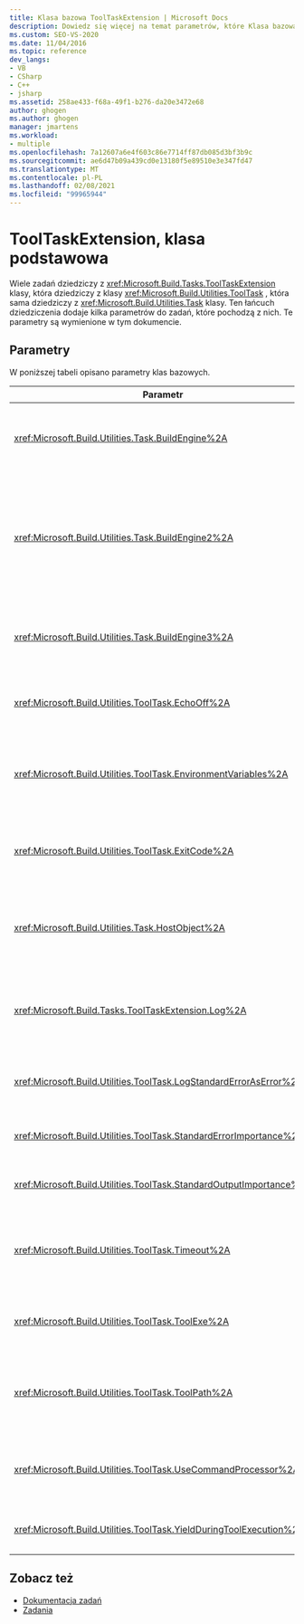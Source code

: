 ```yaml
---
title: Klasa bazowa ToolTaskExtension | Microsoft Docs
description: Dowiedz się więcej na temat parametrów, które Klasa bazowa Microsoft. Build. Tasks. ToolTaskExtension dodaje do zadań, które dziedziczą z tego elementu.
ms.custom: SEO-VS-2020
ms.date: 11/04/2016
ms.topic: reference
dev_langs:
- VB
- CSharp
- C++
- jsharp
ms.assetid: 258ae433-f68a-49f1-b276-da20e3472e68
author: ghogen
ms.author: ghogen
manager: jmartens
ms.workload:
- multiple
ms.openlocfilehash: 7a12607a6e4f603c86e7714ff87db085d3bf3b9c
ms.sourcegitcommit: ae6d47b09a439cd0e13180f5e89510e3e347fd47
ms.translationtype: MT
ms.contentlocale: pl-PL
ms.lasthandoff: 02/08/2021
ms.locfileid: "99965944"
---
```

# <a name="tooltaskextension-base-class"></a>ToolTaskExtension, klasa podstawowa

Wiele zadań dziedziczy z <xref:Microsoft.Build.Tasks.ToolTaskExtension> klasy, która dziedziczy z klasy <xref:Microsoft.Build.Utilities.ToolTask> , która sama dziedziczy z <xref:Microsoft.Build.Utilities.Task> klasy. Ten łańcuch dziedziczenia dodaje kilka parametrów do zadań, które pochodzą z nich. Te parametry są wymienione w tym dokumencie.

## <a name="parameters"></a>Parametry

 W poniższej tabeli opisano parametry klas bazowych.

| Parametr | Opis |
| - | - |
| <xref:Microsoft.Build.Utilities.Task.BuildEngine%2A> | Opcjonalny <xref:Microsoft.Build.Framework.IBuildEngine> parametr.<br /><br /> Określa interfejs aparatu kompilacji dostępny dla zadań. Aparat kompilacji automatycznie ustawia ten parametr, aby zezwolić na wywoływanie zadań z powrotem. |
| <xref:Microsoft.Build.Utilities.Task.BuildEngine2%2A> | Opcjonalny <xref:Microsoft.Build.Framework.IBuildEngine2> parametr.<br /><br /> Określa interfejs aparatu kompilacji dostępny dla zadań. Aparat kompilacji automatycznie ustawia ten parametr, aby zezwolić na wywoływanie zadań z powrotem.<br /><br /> Jest to wygodna właściwość, dzięki czemu autorzy zadań dziedziczą z tej klasy nie muszą rzutować wartości z `IBuildEngine` na `IBuildEngine2` . |
| <xref:Microsoft.Build.Utilities.Task.BuildEngine3%2A> | Opcjonalny <xref:Microsoft.Build.Framework.IBuildEngine3> parametr.<br /><br /> Określa interfejs aparatu kompilacji dostarczony przez hosta. |
| <xref:Microsoft.Build.Utilities.ToolTask.EchoOff%2A> | Opcjonalny `bool` parametr.<br /><br /> Po ustawieniu na wartość `true` to zadanie przekazuje wartość **/q** do *cmd.exe* wiersza polecenia, aby nie skopiować wiersza polecenia do strumienia stdout. |
| <xref:Microsoft.Build.Utilities.ToolTask.EnvironmentVariables%2A> | Opcjonalny `String` parametr tablicy.<br /><br /> Tablica par zmiennych środowiskowych, oddzielonych znakami równości. Te zmienne są przesyłane do zduplikowanego pliku wykonywalnego, a także do selektywnego przesłaniania, zwykłego bloku środowiska. |
| <xref:Microsoft.Build.Utilities.ToolTask.ExitCode%2A> | Opcjonalny `Int32` wyjściowy parametr tylko do odczytu.<br /><br /> Określa kod zakończenia, który jest dostarczany przez wykonane polecenie. Jeśli zadanie zarejestrował jakiekolwiek błędy, ale proces miał kod zakończenia 0 (sukces), jest to wartość-1. |
| <xref:Microsoft.Build.Utilities.Task.HostObject%2A> | Opcjonalny <xref:Microsoft.Build.Framework.ITaskHost> parametr.<br /><br /> Określa wystąpienie obiektu hosta (może mieć wartość null). Aparat kompilacji ustawia tę właściwość, jeśli IDE hosta skojarzył obiekt hosta z tym konkretnym zadaniem. |
| <xref:Microsoft.Build.Tasks.ToolTaskExtension.Log%2A> | Opcjonalny <xref:Microsoft.Build.Utilities.TaskLoggingHelper> parametr tylko do odczytu.<br /><br /> Pobiera wystąpienie klasy zawierającej <xref:Microsoft.Build.Tasks.TaskLoggingHelperExtension> metody rejestrowania zadań. |
| <xref:Microsoft.Build.Utilities.ToolTask.LogStandardErrorAsError%2A> | `bool`Parametr opcji.<br /><br /> Jeśli `true` wszystkie komunikaty odebrane w standardowym strumieniu błędów są rejestrowane jako błędy. |
| <xref:Microsoft.Build.Utilities.ToolTask.StandardErrorImportance%2A> | Opcjonalny `String` parametr.<br /><br /> Znaczenie, za pomocą którego można rejestrować tekst ze standardowego strumienia wyjściowego. |
| <xref:Microsoft.Build.Utilities.ToolTask.StandardOutputImportance%2A> | Opcjonalny `String` parametr.<br /><br /> Znaczenie, za pomocą którego można rejestrować tekst ze standardowego strumienia wyjściowego. |
| <xref:Microsoft.Build.Utilities.ToolTask.Timeout%2A> | Wirtualny `Int32` parametr opcjonalny.<br /><br /> Określa ilość czasu (w milisekundach), po upływie którego plik wykonywalny zadania zostanie zakończony. Wartość domyślna to `Int.MaxValue` , co oznacza, że nie ma limitu czasu. Limit czasu jest w milisekundach. |
| <xref:Microsoft.Build.Utilities.ToolTask.ToolExe%2A> | Wirtualny `string` parametr opcjonalny.<br /><br /> Projekty mogą zaimplementować ten element, aby zastąpić narzędzie. Zadania mogą zastąpić ten sposób, aby zachować wartość tego narzędzia. |
| <xref:Microsoft.Build.Utilities.ToolTask.ToolPath%2A> | Opcjonalny `string` parametr.<br /><br /> Określa lokalizację, z której zadanie ładuje źródłowy plik wykonywalny. Jeśli ten parametr nie jest określony, zadanie używa ścieżki instalacji zestawu SDK, która odnosi się do wersji platformy, w której działa program MSBuild. |
| <xref:Microsoft.Build.Utilities.ToolTask.UseCommandProcessor%2A> | Opcjonalny `bool` parametr.<br /><br /> Po ustawieniu na `true` , to zadanie tworzy plik wsadowy dla wiersza polecenia i wykonuje go przy użyciu procesora poleceń zamiast wykonywania polecenia bezpośrednio. |
| <xref:Microsoft.Build.Utilities.ToolTask.YieldDuringToolExecution%2A> | Opcjonalny `bool` parametr.<br /><br /> Gdy jest ustawiona na `true` , to zadanie daje węzeł, gdy jego zadanie jest wykonywane. |

## <a name="see-also"></a>Zobacz też

- [Dokumentacja zadań](../msbuild/msbuild-task-reference.md)
- [Zadania](../msbuild/msbuild-tasks.md)
